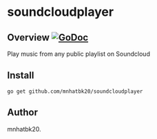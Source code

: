 # soundcloudplayer

## Overview [![GoDoc](https://godoc.org/github.com/mnhatbk20/soundcloudplayer?status.svg)](https://godoc.org/github.com/mnhatbk20/soundcloudplayer)

Play music from any public playlist on Soundcloud

## Install

```
go get github.com/mnhatbk20/soundcloudplayer
```

## Author

mnhatbk20.